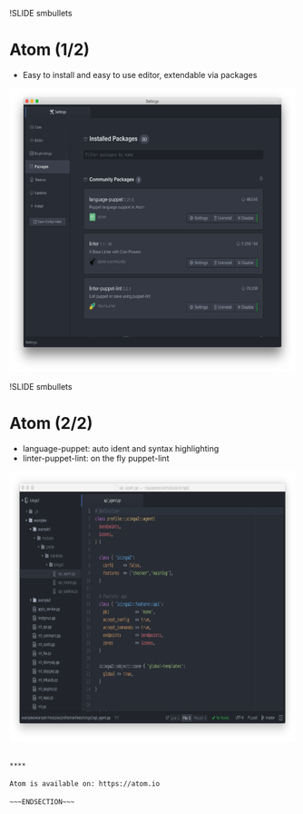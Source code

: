 !SLIDE smbullets
# Atom (1/2)

* Easy to install and easy to use editor, extendable via packages
<center><img src="../_images/validation/atom_with_setting-packages.png" style="width:630px;height:501px;" alt="Resolution Hierarchy"/></center>

!SLIDE smbullets
# Atom (2/2)

* language-puppet: auto ident and syntax highlighting
* linter-puppet-lint: on the fly puppet-lint
<center><img src="../_images/validation/atom_with_language-puppet.png" style="width:600px;height:477px;" alt="Resolution Hierarchy"/></center>

~~~SECTION:handouts~~~

****

Atom is available on: https://atom.io

~~~ENDSECTION~~~
